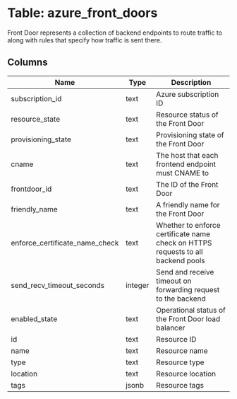 
# Table: azure_front_doors
Front Door represents a collection of backend endpoints to route traffic to along with rules that specify how traffic is sent there.
## Columns
| Name        | Type           | Description  |
| ------------- | ------------- | -----  |
|subscription_id|text|Azure subscription ID|
|resource_state|text|Resource status of the Front Door|
|provisioning_state|text|Provisioning state of the Front Door|
|cname|text|The host that each frontend endpoint must CNAME to|
|frontdoor_id|text|The ID of the Front Door|
|friendly_name|text|A friendly name for the Front Door|
|enforce_certificate_name_check|text|Whether to enforce certificate name check on HTTPS requests to all backend pools|
|send_recv_timeout_seconds|integer|Send and receive timeout on forwarding request to the backend|
|enabled_state|text|Operational status of the Front Door load balancer|
|id|text|Resource ID|
|name|text|Resource name|
|type|text|Resource type|
|location|text|Resource location|
|tags|jsonb|Resource tags|
